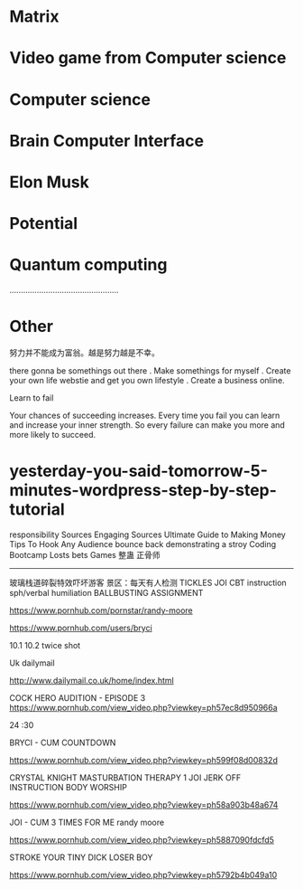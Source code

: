 # Matrix 

# Video game from Computer science 

# Computer science  

# Brain Computer Interface

# Elon Musk

# Potential

# Quantum computing 


................................................

# Other 

努力并不能成为富翁。越是努力越是不幸。

there gonna be somethings  out there .       Make somethings for myself .  Create your own life webstie and get you own lifestyle .      Create a business online. 

Learn to fail 

Your chances of succeeding increases. Every time you fail you can learn and increase your inner strength. So every failure can make you more and more likely to succeed.


# yesterday-you-said-tomorrow-5-minutes-wordpress-step-by-step-tutorial
responsibility
Sources 
Engaging Sources
Ultimate Guide to Making Money 
Tips To Hook Any Audience 
bounce back demonstrating a stroy 
Coding Bootcamp
Losts bets Games 
整蛊 正骨师 


------------------------------------------------------------------

玻璃栈道碎裂特效吓坏游客 景区：每天有人检测
TICKLES
JOI CBT instruction   sph/verbal humiliation 
BALLBUSTING ASSIGNMENT

https://www.pornhub.com/pornstar/randy-moore


https://www.pornhub.com/users/bryci 


10.1 10.2  twice shot 

 Uk dailymail 

http://www.dailymail.co.uk/home/index.html 

COCK HERO AUDITION - EPISODE 3 
https://www.pornhub.com/view_video.php?viewkey=ph57ec8d950966a   

24 :30    

BRYCI - CUM COUNTDOWN 

https://www.pornhub.com/view_video.php?viewkey=ph599f08d00832d

CRYSTAL KNIGHT MASTURBATION THERAPY 1 JOI JERK OFF INSTRUCTION BODY WORSHIP
 
https://www.pornhub.com/view_video.php?viewkey=ph58a903b48a674 


JOI - CUM 3 TIMES FOR ME  randy moore

https://www.pornhub.com/view_video.php?viewkey=ph5887090fdcfd5


STROKE YOUR TINY DICK LOSER BOY

https://www.pornhub.com/view_video.php?viewkey=ph5792b4b049a10 













